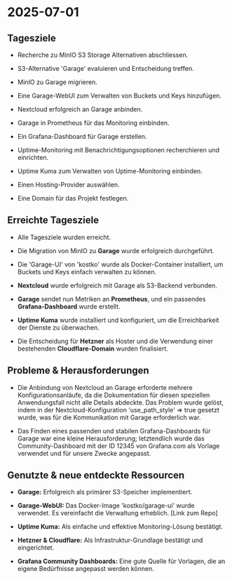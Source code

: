 2025-07-01
==========

Tagesziele
----------

-   Recherche zu MinIO S3 Storage Alternativen abschliessen.

-   S3-Alternative 'Garage' evaluieren und Entscheidung treffen.

-   MinIO zu Garage migrieren.

-   Eine Garage-WebUI zum Verwalten von Buckets und Keys hinzufügen.

-   Nextcloud erfolgreich an Garage anbinden.

-   Garage in Prometheus für das Monitoring einbinden.

-   Ein Grafana-Dashboard für Garage erstellen.

-   Uptime-Monitoring mit Benachrichtigungsoptionen recherchieren und einrichten.

-   Uptime Kuma zum Verwalten von Uptime-Monitoring einbinden.

-   Einen Hosting-Provider auswählen.

-   Eine Domain für das Projekt festlegen.

Erreichte Tagesziele
--------------------

-   Alle Tagesziele wurden erreicht.

-   Die Migration von MinIO zu **Garage** wurde erfolgreich durchgeführt.

-   Die 'Garage-UI' von 'kostko' wurde als Docker-Container installiert, um Buckets und Keys einfach verwalten zu können.

-   **Nextcloud** wurde erfolgreich mit Garage als S3-Backend verbunden.

-   **Garage** sendet nun Metriken an **Prometheus**, und ein passendes **Grafana-Dashboard** wurde erstellt.

-   **Uptime Kuma** wurde installiert und konfiguriert, um die Erreichbarkeit der Dienste zu überwachen.

-   Die Entscheidung für **Hetzner** als Hoster und die Verwendung einer bestehenden **Cloudflare-Domain** wurden finalisiert.

Probleme & Herausforderungen
----------------------------

-   Die Anbindung von Nextcloud an Garage erforderte mehrere Konfigurationsanläufe, da die Dokumentation für diesen speziellen Anwendungsfall nicht alle Details abdeckte. Das Problem wurde gelöst, indem in der Nextcloud-Konfiguration 'use_path_style' => true gesetzt wurde, was für die Kommunikation mit Garage erforderlich war.

-   Das Finden eines passenden und stabilen Grafana-Dashboards für Garage war eine kleine Herausforderung; letztendlich wurde das Community-Dashboard mit der ID 12345 von Grafana.com als Vorlage verwendet und für unsere Zwecke angepasst.

Genutzte & neue entdeckte Ressourcen
------------------------------------

-   **Garage:** Erfolgreich als primärer S3-Speicher implementiert.

-   **Garage-WebUI:** Das Docker-Image 'kostko/garage-ui' wurde verwendet. Es vereinfacht die Verwaltung erheblich. [Link zum Repo]

-   **Uptime Kuma:** Als einfache und effektive Monitoring-Lösung bestätigt.

-   **Hetzner & Cloudflare:** Als Infrastruktur-Grundlage bestätigt und eingerichtet.

-   **Grafana Community Dashboards:** Eine gute Quelle für Vorlagen, die an eigene Bedürfnisse angepasst werden können.